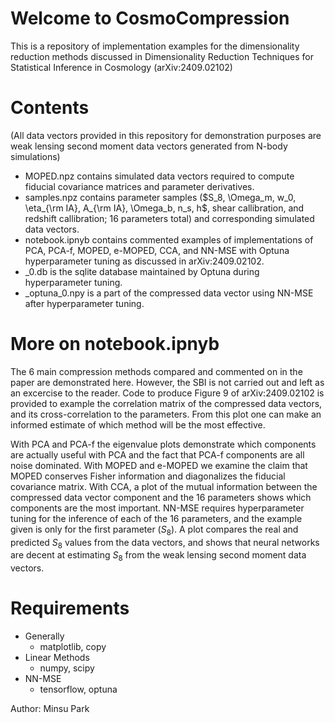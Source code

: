 # Welcome to CosmoCompression

This is a repository of implementation examples for the dimensionality reduction methods discussed in Dimensionality Reduction Techniques for Statistical Inference in Cosmology (arXiv:2409.02102)

# Contents
(All data vectors provided in this repository for demonstration purposes are weak lensing second moment data vectors generated from N-body simulations)
- MOPED.npz contains simulated data vectors required to compute fiducial covariance matrices and parameter derivatives.
- samples.npz contains parameter samples ($S_8, \Omega_m, w_0, \eta_{\rm IA}, A_{\rm IA}, \Omega_b, n_s, h$, shear callibration, and redshift callibration; 16 parameters total) and corresponding simulated data vectors.
- notebook.ipnyb contains commented examples of implementations of PCA, PCA-f, MOPED, e-MOPED, CCA, and NN-MSE with Optuna hyperparameter tuning as discussed in arXiv:2409.02102.
- _0.db is the sqlite database maintained by Optuna during hyperparameter tuning.
- _optuna_0.npy is a part of the compressed data vector using NN-MSE after hyperparameter tuning.

# More on notebook.ipnyb

The 6 main compression methods compared and commented on in the paper are demonstrated here. However, the SBI is not carried out and left as an excercise to the reader. Code to produce Figure 9 of arXiv:2409.02102 is provided to example the correlation matrix of the compressed data vectors, and its cross-correlation to the parameters. From this plot one can make an informed estimate of which method will be the most effective. 

With PCA and PCA-f the eigenvalue plots demonstrate which components are actually useful with PCA and the fact that PCA-f components are all noise dominated. With MOPED and e-MOPED we examine the claim that MOPED conserves Fisher information and diagonalizes the fiducial covariance matrix. With CCA, a plot of the mutual information between the compressed data vector component and the 16 parameters shows which components are the most important. NN-MSE requires hyperparameter tuning for the inference of each of the 16 parameters, and the example given is only for the first parameter ($S_8$). A plot compares the real and predicted $S_8$ values from the data vectors, and shows that neural networks are decent at estimating $S_8$ from the weak lensing second moment data vectors.

# Requirements 

- Generally
  - matplotlib, copy
- Linear Methods
  - numpy, scipy
- NN-MSE
  - tensorflow, optuna



Author: Minsu Park
